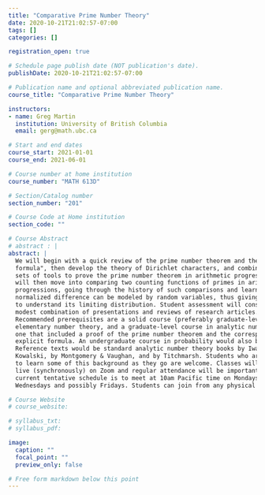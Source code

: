 ```yaml
---
title: "Comparative Prime Number Theory"
date: 2020-10-21T21:02:57-07:00
tags: []
categories: []

registration_open: true

# Schedule page publish date (NOT publication's date).
publishDate: 2020-10-21T21:02:57-07:00

# Publication name and optional abbreviated publication name.
course_title: "Comparative Prime Number Theory"

instructors:
- name: Greg Martin
  institution: University of British Columbia
  email: gerg@math.ubc.ca

# Start and end dates
course_start: 2021-01-01
course_end: 2021-06-01

# Course number at home institution
course_number: "MATH 613D"

# Section/Catalog number
section_number: "201"

# Course Code at Home institution
section_code: ""

# Course Abstract
# abstract : |
abstract: |
  We will begin with a quick review of the prime number theorem and the "explicit
  formula", then develop the theory of Dirichlet characters, and combine these two
  sets of tools to prove the prime number theorem in arithmetic progressions. We
  will then move into comparing two counting functions of primes in arithmetic
  progressions, going through the history of such comparisons and learning how the
  normalized difference can be modeled by random variables, thus giving us a way
  to understand its limiting distribution. Student assessment will consist of some
  modest combination of presentations and reviews of research articles.
  Recommended prerequisites are a solid course (preferably graduate-level) in
  elementary number theory, and a graduate-level course in analytic number theory,
  one that included a proof of the prime number theorem and the corresponding
  explicit formula. An undergraduate course in probability would also be helpful.
  Reference texts would be standard analytic number theory books by Iwaniec &
  Kowalski, by Montgomery & Vaughan, and by Titchmarsh. Students who are willing
  to learn some of this background as they go are welcome. Classes will be held
  live (synchronously) on Zoom and regular attendance will be important. The
  current tentative schedule is to meet at 10am Pacific time on Mondays and
  Wednesdays and possibly Fridays. Students can join from any physical location.

# Course Website
# course_website: 

# syllabus_txt:
# syllabus_pdf:

image:
  caption: ""
  focal_point: ""
  preview_only: false

# Free form markdown below this point
---
```

